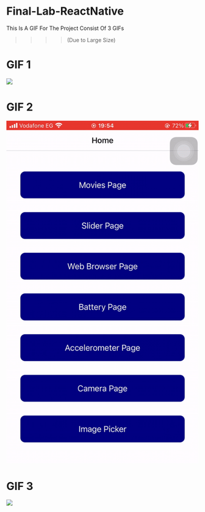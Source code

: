 # Final-Lab-ReactNative

This Is A GIF For The Project Consist Of 3 GIFs 
>>>>(Due to Large Size)


# GIF 1
![](https://github.com/OmarElshankery/Final-Lab-ReactNative/blob/main/assets/1.gif)
<br>
# GIF 2
![](https://github.com/OmarElshankery/Final-Lab-ReactNative/blob/main/assets/2.gif)
<br>
# GIF 3
![](https://github.com/OmarElshankery/Final-Lab-ReactNative/blob/main/assets/3.gif)
<br>
